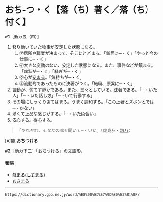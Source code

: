 # おち‐つ・く【落（ち）著く／落（ち）付く】

**\#1**［動カ五（四）］
1. 移り動いていた物事が安定した狀態になる。    
    1.  ㋐居所や職業が決まって、そこにとどまる。「新居に─・く」「やっと今の仕事に─・く」        
    2.  ㋑大きな変動のない、安定した狀態になる。また、事件などが鎮まる。「病狀が─・く」「騒ぎが─・く」        
    3.  ㋒心が[安まる](やすまる（休まる／安まる）)。「気持ちが─・く」        
    4.  ㋓流動的であったものに決著がつく。「結局、原案に─・く」
2. 言動が、慌てず靜かである。また、堂々としている。沈著である。「─・いた人」「─・いた話し方」「─・いて行動する」
3. その場にしっくりあてはまる。うまく調和する。「この上著とズボンとでは─・かない」
4. 渋くて上品な感じがする。「─・いた色合い」
5. 安心する。得心する。
>「やれやれ、そなたの咄を聞いて─・いた」〈虎寛狂・[惣八](https://dictionary.goo.ne.jp/word/%E6%83%A3%E5%85%AB/#jn-129257)〉
        

\[可能\]**おちつける**

**\#2**［動カ下二］「[おちつける](https://dictionary.goo.ne.jp/word/%E8%90%BD%E7%9D%80%E3%81%91%E3%82%8B/#jn-31562)」の文語形。

#### 類語

-   [靜まる(しずまる)](https://dictionary.goo.ne.jp/word/%E9%9D%99%E3%81%BE%E3%82%8B/#jn-96852)
-   [おさまる](おさまる（収まる／納まる）)

---
`https://dictionary.goo.ne.jp/word/%E8%90%BD%E7%9D%80%E3%81%8F/`